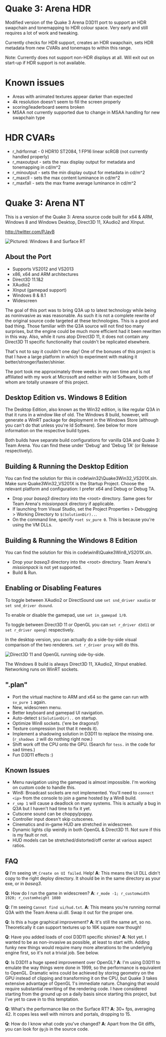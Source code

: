 # Quake 3: Arena HDR 
Modified version of the Quake 3 Arena D3D11 port to support an HDR swapchain and tonemapping to HDR colour space. Very early and still requires a lot of work and tweaking. 

Currently checks for HDR support, creates an HDR swapchain, sets HDR metadata from new CVARs and tonemaps to within this range.

Note: Currently does not support non-HDR displays at all. Will exit out on start-up if HDR support is not available. 

# Known issues
- Areas with animated textures appear darker than expected
- 4k resolution doesn't seem to fill the screen properly
- scoring/leaderboard seems broken
- MSAA not currently supported due to change in MSAA handling for new swapchain type 


# HDR CVARs

- r_hdrformat - 0 HDR10 ST2084, 1 FP16 linear scRGB (not currently handled properly)
- r_maxoutput - sets the max display output for metadata and tonemapping in cd/m^2
- r_minoutput - sets the min display output for metadata in cd/m^2
- r_maxcll - sets the max content luminance in cd/m^2
- r_maxfall - sets the max frame average luminance in cd/m^2




# Quake 3: Arena NT #

This is a version of the Quake 3: Arena source code built for x64 & ARM, Windows 8 and Windows Desktop, Direct3D 11, XAudio2 and XInput.

http://twitter.com/PJayB

![Pictured: Windows 8 and Surface RT][1]



## About the Port ##

- Supports VS2012 and VS2013
- x86, x64 and ARM architectures
- Direct3D 11.1&2
- XAudio2
- XInput (gamepad support)
- Windows 8 & 8.1
- Widescreen

The goal of this port was to bring Q3A up to latest technology while being as noninvasive as was reasonable. As such it is not a complete rewrite of the original source code targeted at these technologies. This is a good and bad thing. Those familiar with the Q3A source will not find too many surprises, but the engine could be much more efficient had it been rewritten in this way. Also, while it runs atop Direct3D 11, it does not contain any Direct3D 11 specific functionality that couldn't be replicated elsewhere. 

That's not to say it couldn't one day! One of the bonuses of this project is that I have a large platform in which to experiment with making it better/stronger/faster/shinier.

The port took me approximately three weeks in my own time and is not affiliated with my work at Microsoft and neither with Id Software, both of whom are totally unaware of this project.

## Desktop Edition vs. Windows 8 Edition ##

The Desktop Edition, also known as the Win32 edition, is like regular Q3A in that it runs in a window like of old. The Windows 8 build, however, will generate a WinRT package for deployment in the Windows Store (although you can't do that unless you're Id Software). See below for more information on the respective build types.

Both builds have separate build configurations for vanilla Q3A and Quake 3: Team Arena. You can find these under 'Debug' and 'Debug TA' (or Release respectively).

## Building & Running the Desktop Edition ##

You can find the solution for this in code\win32\Quake3Win32_VS201X.sln. Make sure Quake3Win32_VS201X is the Startup Project. Choose the relevant platform and configuration: I prefer x64 and Debug or Debug TA. 

- Drop your _baseq3_ directory into the &lt;root&gt; directory. Same goes for Team Arena's _missionpack_ directory if applicable.
- If launching from Visual Studio, set the Project Properties > Debugging > Working Directory to `$(SolutionDir)..`.
- On the command line, specify `+set sv_pure 0`. This is because you're using the VM DLLs.

## Building & Running the Windows 8 Edition ##

You can find the solution for this in code\win8\Quake3Win8_VS201X.sln.

- Drop your _baseq3_ directory into the &lt;root&gt; directory. Team Arena's _missionpack_ is not yet supported.
- Build & Run.

## Enabling or Disabling Features ##

To toggle between XAudio2 or DirectSound use `set snd_driver xaudio` or `set snd_driver dsound`.

To enable or disable the gamepad, use `set in_gamepad 1/0`.

To toggle between Direct3D 11 or OpenGL you can `set r_driver d3d11` or `set r_driver opengl` respectively.

In the desktop version, you can actually do a side-by-side visual comparison of the two renderers. `set r_driver proxy` will do this. 

![Direct3D 11 and OpenGL running side-by-side.][2]

The Windows 8 build is always Direct3D 11, XAudio2, XInput enabled. Networking runs on WinRT sockets.

## ".plan" ##

- Port the virtual machine to ARM and x64 so the game can run with `sv_pure 1` again.
- New, widescreen menu.
- Better keyboard and gamepad UI navigation.
- Auto-detect `$(SolutionDir)..` on startup.
- Optimize Win8 sockets. ('ere be dragons!)
- Texture compression (not that it needs it).
- Implement a shadowing solution in D3D11 to replace the missing one. (`r_shadows 2` will do nothing right now.)
- Shift work off the CPU onto the GPU. (Search for `tess.` in the code for sad times.)
- Fun D3D11 effects :)

## Known Issues ##

- Menu navigation using the gamepad is almost impossible. I'm working on custom code to handle this.
- Win8: Broadcast sockets are not implemented. You'll need to `connect <ip>` from the console to join a game hosted by a Win8 build.
- `r_smp 1` will cause a deadlock on many systems. This is actually a bug in Q3A but I haven't had time to fix it yet.
- Cutscene sound can be choppy/poppy.
- Controller input doesn't skip cutscenes.
- Cinematics and in-game HUD are stretched in widescreen.
- Dynamic lights clip weirdly in both OpenGL & Direct3D 11. Not sure if this is my fault or not.
- HUD models can be stretched/distorted/off center at various aspect ratios.

## FAQ ##

**Q** I'm seeing `VM_Create on UI failed`. Help!
**A**: This means the UI DLL didn't copy to the right deploy directory. It should be in the same directory as your exe, or in _baseq3_.

**Q**: How do I run the game in widescreen?
**A**: `r_mode -1; r_customwidth 1920; r_customheight 1080`

**Q**: I'm seeing `Cannot find ui/hud.txt`.
**A**: This means you're running normal Q3A with the Team Arena ui.dll. Swap it out for the proper one.

**Q**: Is this a huge graphical improvement? 
**A**: It's still the same art, so no. Theoretically it can support textures up to 16K square now though!

**Q**: Have you added loads of cool D3D11 specific shinies?
**A**: Not yet. I wanted to be as non-invasive as possible, at least to start with. Adding funky new things would require many more alterations to the underlying engine first, so it's not a trivial job. See below.

**Q**: Is D3D11 a huge speed improvement over OpenGL?
**A**: I'm using D3D11 to emulate the way things were done in 1999, so the performance is equivalent to OpenGL. Dramatic wins could be achieved by storing geometry on the GPU instead of clipping and transforming it on the CPU, but Quake 3 takes extensive advantage of OpenGL 1's immediate nature. Changing that would require substantial rewriting of the rendering code. I have considered starting from the ground up on a daily basis since starting this project, but I've yet to cave in to this temptation.

**Q**: What's the performance like on the Surface RT?
**A**: 30+ fps, averaging 42. It copes less well with mirrors and portals, dropping to 15.

**Q**: How do I know what code you've changed?
**A**: Apart from the Git diffs, you can look for `@pjb` in the source code.


  [1]: http://repo.pjblewis.com/q3d3d11/q3surface.jpg
  [2]: http://repo.pjblewis.com/q3d3d11/q3a-sbs.png
